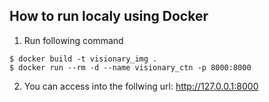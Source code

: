 ## How to run localy using Docker
1. Run following command
```commandline
$ docker build -t visionary_img .
$ docker run --rm -d --name visionary_ctn -p 8000:8000

```
2. You can access into the follwing url: http://127.0.0.1:8000